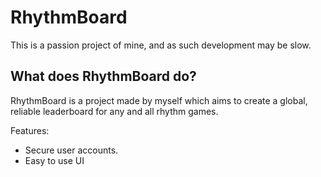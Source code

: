 # RhythmBoard

This is a passion project of mine, and as such development may be slow.

## What does RhythmBoard do?

RhythmBoard is a project made by myself which aims to create a global, reliable leaderboard for any and all rhythm games.

Features:

- Secure user accounts.
- Easy to use UI
